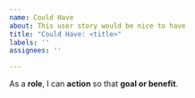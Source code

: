 ```yaml
---
name: Could Have
about: This user story would be nice to have
title: "Could Have: <title>"
labels: ''
assignees: ''

---
```


As a **role**, I can **action** so that **goal or benefit**.
